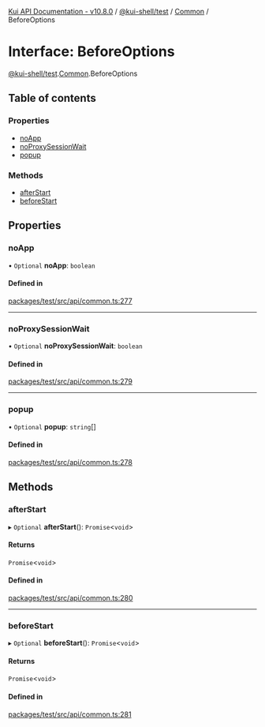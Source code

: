 [Kui API Documentation - v10.8.0](../README.md) / [@kui-shell/test](../modules/kui_shell_test.md) / [Common](../modules/kui_shell_test.Common.md) / BeforeOptions

# Interface: BeforeOptions

[@kui-shell/test](../modules/kui_shell_test.md).[Common](../modules/kui_shell_test.Common.md).BeforeOptions

## Table of contents

### Properties

- [noApp](kui_shell_test.Common.BeforeOptions.md#noapp)
- [noProxySessionWait](kui_shell_test.Common.BeforeOptions.md#noproxysessionwait)
- [popup](kui_shell_test.Common.BeforeOptions.md#popup)

### Methods

- [afterStart](kui_shell_test.Common.BeforeOptions.md#afterstart)
- [beforeStart](kui_shell_test.Common.BeforeOptions.md#beforestart)

## Properties

### noApp

• `Optional` **noApp**: `boolean`

#### Defined in

[packages/test/src/api/common.ts:277](https://github.com/kubernetes-sigs/kui/blob/kui/packages/test/src/api/common.ts#L277)

---

### noProxySessionWait

• `Optional` **noProxySessionWait**: `boolean`

#### Defined in

[packages/test/src/api/common.ts:279](https://github.com/kubernetes-sigs/kui/blob/kui/packages/test/src/api/common.ts#L279)

---

### popup

• `Optional` **popup**: `string`[]

#### Defined in

[packages/test/src/api/common.ts:278](https://github.com/kubernetes-sigs/kui/blob/kui/packages/test/src/api/common.ts#L278)

## Methods

### afterStart

▸ `Optional` **afterStart**(): `Promise`<`void`\>

#### Returns

`Promise`<`void`\>

#### Defined in

[packages/test/src/api/common.ts:280](https://github.com/kubernetes-sigs/kui/blob/kui/packages/test/src/api/common.ts#L280)

---

### beforeStart

▸ `Optional` **beforeStart**(): `Promise`<`void`\>

#### Returns

`Promise`<`void`\>

#### Defined in

[packages/test/src/api/common.ts:281](https://github.com/kubernetes-sigs/kui/blob/kui/packages/test/src/api/common.ts#L281)
